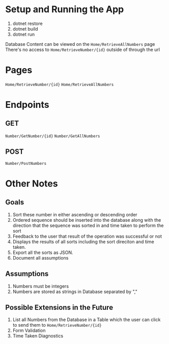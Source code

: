 # Setup and Running the App
1. dotnet restore
2. dotnet build
3. dotnet run
   
Database Content can be viewed on the `Home/RetrieveAllNumbers` page
There's no access to `Home/RetrieveNumber/{id}` outside of through the url

# Pages
`Home/RetrieveNumber/{id}`
`Home/RetrieveAllNumbers`

# Endpoints
## GET
`Number/GetNumber/{id}`
`Number/GetAllNumbers`

## POST
`Number/PostNumbers`

# Other Notes

## Goals
1. Sort these number in either ascending or descending order
2. Ordered sequence should be inserted into the database along with the direction that the sequence was sorted in and time taken to perform the sort
3. Feedback to the user that result of the operation was successful or not
4. Displays the results of all sorts including the sort direciton and time taken.
5. Export all the sorts as JSON.
6. Document all assumptions

## Assumptions
1. Numbers must be integers
2. Numbers are stored as strings in Database separated by ","

## Possible Extensions in the Future
1. List all Numbers from the Database in a Table which the user can click to send them to `Home/RetrieveNumber/{id}`
2. Form Validation
3. Time Taken Diagnostics